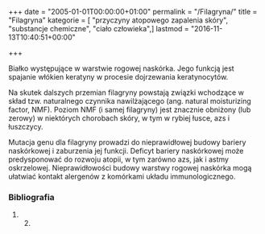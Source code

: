 +++
date = "2005-01-01T00:00:00+01:00"
permalink = "/Filagryna/"
title = "Filagryna"
kategorie = [ "przyczyny atopowego zapalenia skóry", "substancje chemiczne", "ciało człowieka",]
lastmod = "2016-11-13T10:40:51+00:00"

+++

Białko występujące w warstwie rogowej naskórka. Jego funkcją jest spajanie włókien keratyny w procesie dojrzewania keratynocytów.

Na skutek dalszych przemian filagryny powstają związki wchodzące w skład tzw. naturalnego czynnika nawilżającego (ang. natural moisturizing factor, NMF). Poziom NMF (i samej filagryny) jest znacznie obniżony (lub zerowy) w niektórych chorobach skóry, w tym w rybiej łusce, azs i łuszczycy.

Mutacja genu dla filagryny prowadzi do nieprawidłowej budowy bariery naskórkowej i zaburzenia jej funkcji. Deficyt bariery naskórkowej może predysponować do rozwoju atopii, w tym zarówno azs, jak i astmy oskrzelowej. Nieprawidłowości budowy warstwy rogowej naskórka mogą ułatwiać kontakt alergenów z komórkami układu immunologicznego.

### Bibliografia

1.  2.
